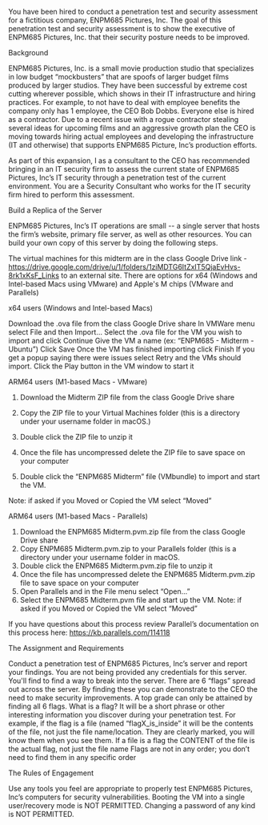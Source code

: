You have been hired to conduct a penetration test and security assessment for a fictitious company, ENPM685 Pictures, Inc. The goal of this penetration test and security assessment is to show the executive of ENPM685 Pictures, Inc. that their security posture needs to be improved.

 

Background
 

ENPM685 Pictures, Inc. is a small movie production studio that specializes in low budget “mockbusters” that are spoofs of larger budget films produced by larger studios. They have been successful by extreme cost cutting wherever possible, which shows in their IT infrastructure and hiring practices. For example, to not have to deal with employee benefits the company only has 1 employee, the CEO Bob Dobbs. Everyone else is hired as a contractor. Due to a recent issue with a rogue contractor stealing several ideas for upcoming films and an aggressive growth plan the CEO is moving towards hiring actual employees and developing the infrastructure (IT and otherwise) that supports ENPM685 Picture, Inc’s production efforts.

 

As part of this expansion, I as a consultant to the CEO has recommended bringing in an IT security firm to assess the current state of ENPM685 Pictures, Inc’s IT security through a penetration test of the current environment. You are a Security Consultant who works for the IT security firm hired to perform this assessment.

 

Build a Replica of the Server
 

ENPM685 Pictures, Inc’s IT operations are small -- a single server that hosts the firm’s website, primary file server, as well as other resources. You can build your own copy of this server by doing the following steps.

 

The virtual machines for this midterm are in the class Google Drive link - https://drive.google.com/drive/u/1/folders/1ziMDTG6ItZxIT5QjaEvHvs-8rk1xKsF_Links to an external site. There are options for x64 (Windows and Intel-based Macs using VMware) and Apple's M chips (VMware and Parallels)

 

x64 users (Windows and Intel-based Macs)
 

Download the .ova file from the class Google Drive share 
In VMWare menu select File and then Import…
Select the .ova file for the VM you wish to import and click Continue
Give the VM a name (ex: “ENPM685 - Midterm - Ubuntu”)
Click Save
Once the VM has finished importing click Finish
If you get a popup saying there were issues select Retry and the VMs should import.
Click the Play button in the VM window to start it
 

ARM64 users (M1-based Macs - VMware)
 

1. Download the Midterm ZIP file from the class Google Drive share

2. Copy the ZIP file to your Virtual Machines folder (this is a directory under your username folder in macOS.)
3. Double click the ZIP file to unzip it

4. Once the file has uncompressed delete the ZIP file to save space on your computer
5. Double click the “ENPM685 Midterm” file (VMbundle) to import and start the VM.

Note: if asked if you Moved or Copied the VM select “Moved”

 

ARM64 users (M1-based Macs - Parallels)
1. Download the ENPM685 Midterm.pvm.zip file from the class Google Drive share
2. Copy ENPM685 Midterm.pvm.zip to your Parallels folder (this is a directory under your username folder in macOS.
3. Double click the ENPM685 Midterm.pvm.zip file to unzip it
4. Once the file has uncompressed delete the ENPM685 Midterm.pvm.zip file to save space on your computer
5. Open Parallels and in the File menu select “Open...”
6. Select the ENPM685 Midterm.pvm file and start up the VM.
Note: if asked if you Moved or Copied the VM select “Moved”

If you have questions about this process review Parallel’s documentation on this process here: https://kb.parallels.com/114118

 

The Assignment and Requirements
 

Conduct a penetration test of ENPM685 Pictures, Inc’s server and report your findings.
You are not being provided any credentials for this server.  You'll find to find a way to break into the server.
There are 6 “flags” spread out across the server. By finding these you can demonstrate to the CEO the need to make security improvements. A top grade can only be attained by finding all 6 flags.
What is a flag? It will be a short phrase or other interesting information you discover during your penetration test. For example, if the flag is a file (named “flagX_is_inside” it will be the contents of the file, not just the file name/location. They are clearly marked, you will know them when you see them.
If a file is a flag the CONTENT of the file is the actual flag, not just the file name
Flags are not in any order; you don’t need to find them in any specific order
 

The Rules of Engagement
 

Use any tools you feel are appropriate to properly test ENPM685 Pictures, Inc’s computers for security vulnerabilities.
Booting the VM into a single user/recovery mode is NOT PERMITTED.
Changing a password of any kind is NOT PERMITTED.
 
